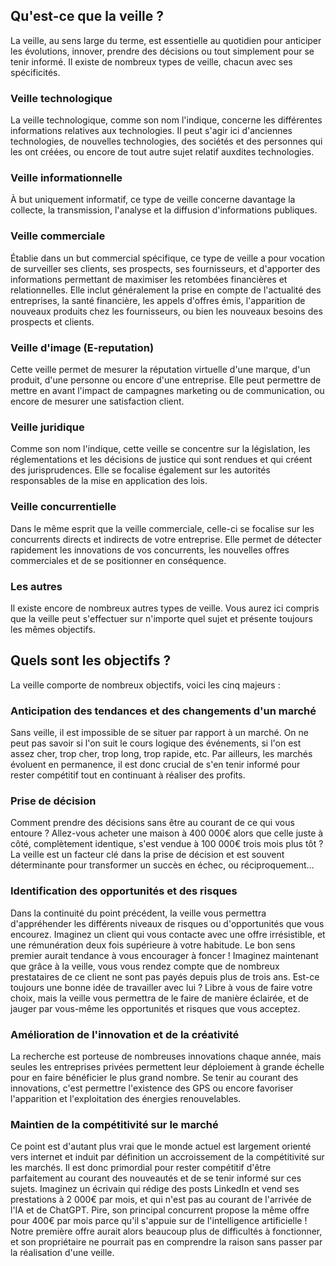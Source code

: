 ## Qu'est-ce que la veille ?

La veille, au sens large du terme, est essentielle au quotidien pour anticiper les évolutions, innover, prendre des décisions ou tout simplement pour se tenir informé. Il existe de nombreux types de veille, chacun avec ses spécificités.

### Veille technologique

La veille technologique, comme son nom l'indique, concerne les différentes informations relatives aux technologies. Il peut s'agir ici d'anciennes technologies, de nouvelles technologies, des sociétés et des personnes qui les ont créées, ou encore de tout autre sujet relatif auxdites technologies.

### Veille informationnelle

À but uniquement informatif, ce type de veille concerne davantage la collecte, la transmission, l'analyse et la diffusion d'informations publiques.

### Veille commerciale

Établie dans un but commercial spécifique, ce type de veille a pour vocation de surveiller ses clients, ses prospects, ses fournisseurs, et d'apporter des informations permettant de maximiser les retombées financières et relationnelles. Elle inclut généralement la prise en compte de l'actualité des entreprises, la santé financière, les appels d'offres émis, l'apparition de nouveaux produits chez les fournisseurs, ou bien les nouveaux besoins des prospects et clients.

### Veille d'image (E-reputation)

Cette veille permet de mesurer la réputation virtuelle d'une marque, d'un produit, d'une personne ou encore d'une entreprise. Elle peut permettre de mettre en avant l'impact de campagnes marketing ou de communication, ou encore de mesurer une satisfaction client.

### Veille juridique

Comme son nom l'indique, cette veille se concentre sur la législation, les réglementations et les décisions de justice qui sont rendues et qui créent des jurisprudences. Elle se focalise également sur les autorités responsables de la mise en application des lois.

### Veille concurrentielle

Dans le même esprit que la veille commerciale, celle-ci se focalise sur les concurrents directs et indirects de votre entreprise. Elle permet de détecter rapidement les innovations de vos concurrents, les nouvelles offres commerciales et de se positionner en conséquence.

### Les autres

Il existe encore de nombreux autres types de veille. Vous aurez ici compris que la veille peut s'effectuer sur n'importe quel sujet et présente toujours les mêmes objectifs.

## Quels sont les objectifs ?

La veille comporte de nombreux objectifs, voici les cinq majeurs :

### Anticipation des tendances et des changements d'un marché

Sans veille, il est impossible de se situer par rapport à un marché. On ne peut pas savoir si l'on suit le cours logique des événements, si l'on est assez cher, trop cher, trop long, trop rapide, etc. Par ailleurs, les marchés évoluent en permanence, il est donc crucial de s'en tenir informé pour rester compétitif tout en continuant à réaliser des profits.

### Prise de décision

Comment prendre des décisions sans être au courant de ce qui vous entoure ? Allez-vous acheter une maison à 400 000€ alors que celle juste à côté, complètement identique, s'est vendue à 100 000€ trois mois plus tôt ? La veille est un facteur clé dans la prise de décision et est souvent déterminante pour transformer un succès en échec, ou réciproquement...

### Identification des opportunités et des risques

Dans la continuité du point précédent, la veille vous permettra d'appréhender les différents niveaux de risques ou d'opportunités que vous encourez. Imaginez un client qui vous contacte avec une offre irrésistible, et une rémunération deux fois supérieure à votre habitude. Le bon sens premier aurait tendance à vous encourager à foncer ! Imaginez maintenant que grâce à la veille, vous vous rendez compte que de nombreux prestataires de ce client ne sont pas payés depuis plus de trois ans. Est-ce toujours une bonne idée de travailler avec lui ? Libre à vous de faire votre choix, mais la veille vous permettra de le faire de manière éclairée, et de jauger par vous-même les opportunités et risques que vous acceptez.

### Amélioration de l'innovation et de la créativité

La recherche est porteuse de nombreuses innovations chaque année, mais seules les entreprises privées permettent leur déploiement à grande échelle pour en faire bénéficier le plus grand nombre. Se tenir au courant des innovations, c'est permettre l'existence des GPS ou encore favoriser l'apparition et l'exploitation des énergies renouvelables.

### Maintien de la compétitivité sur le marché

Ce point est d'autant plus vrai que le monde actuel est largement orienté vers internet et induit par définition un accroissement de la compétitivité sur les marchés. Il est donc primordial pour rester compétitif d'être parfaitement au courant des nouveautés et de se tenir informé sur ces sujets. Imaginez un écrivain qui rédige des posts LinkedIn et vend ses prestations à 2 000€ par mois, et qui n'est pas au courant de l'arrivée de l'IA et de ChatGPT. Pire, son principal concurrent propose la même offre pour 400€ par mois parce qu'il s'appuie sur de l'intelligence artificielle ! Notre première offre aurait alors beaucoup plus de difficultés à fonctionner, et son propriétaire ne pourrait pas en comprendre la raison sans passer par la réalisation d'une veille.